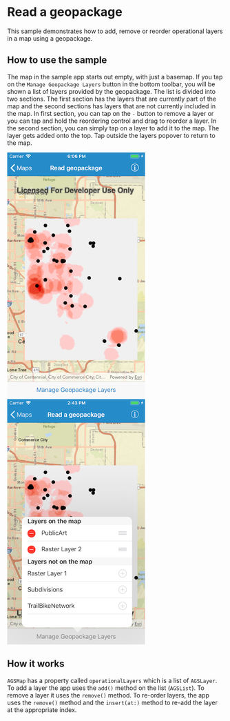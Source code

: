 # Read a geopackage

This sample demonstrates how to add, remove or reorder operational
layers in a map using a geopackage.

## How to use the sample

The map in the sample app starts out empty, with just a basemap. If you
tap on the `Manage Geopackage Layers` button in the bottom toolbar, you
will be shown a list of layers provided by the geopackage. The list is
divided into two sections. The first section has the layers that are
currently part of the map and the second sections has layers that are
not currently included in the map. In first section, you can tap on the
`-` button to remove a layer or you can tap and hold the reordering
control and drag to reorder a layer. In the second section, you can
simply tap on a layer to add it to the map. The layer gets added onto
the top. Tap outside the layers popover to return to the map.

![](image1.png) ![](image2.png)

## How it works

`AGSMap` has a property called `operationalLayers` which is a list of
`AGSLayer`. To add a layer the app uses the `add()` method on the list
(`AGSList`). To remove a layer it uses the `remove()` method. To
re-order layers, the app uses the `remove()` method and the
`insert(at:)` method to re-add the layer at the appropriate index.
